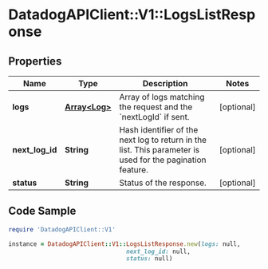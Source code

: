 # DatadogAPIClient::V1::LogsListResponse

## Properties

Name | Type | Description | Notes
------------ | ------------- | ------------- | -------------
**logs** | [**Array&lt;Log&gt;**](Log.md) | Array of logs matching the request and the &#x60;nextLogId&#x60; if sent. | [optional] 
**next_log_id** | **String** | Hash identifier of the next log to return in the list. This parameter is used for the pagination feature. | [optional] 
**status** | **String** | Status of the response. | [optional] 

## Code Sample

```ruby
require 'DatadogAPIClient::V1'

instance = DatadogAPIClient::V1::LogsListResponse.new(logs: null,
                                 next_log_id: null,
                                 status: null)
```


